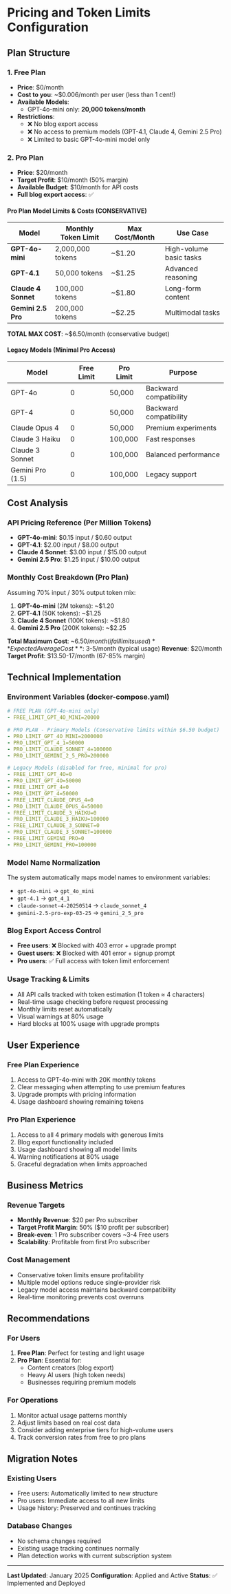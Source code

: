 # Pricing and Token Limits Configuration

## Plan Structure

### 1. Free Plan
- **Price**: $0/month
- **Cost to you**: ~$0.006/month per user (less than 1 cent!)
- **Available Models**: 
  - GPT-4o-mini only: **20,000 tokens/month**
- **Restrictions**:
  - ❌ No blog export access
  - ❌ No access to premium models (GPT-4.1, Claude 4, Gemini 2.5 Pro)
  - ❌ Limited to basic GPT-4o-mini model only

### 2. Pro Plan
- **Price**: $20/month
- **Target Profit**: $10/month (50% margin)
- **Available Budget**: $10/month for API costs
- **Full blog export access**: ✅

#### Pro Plan Model Limits & Costs (CONSERVATIVE)

| Model | Monthly Token Limit | Max Cost/Month | Use Case |
|-------|-------------------|-------------------|----------|
| **GPT-4o-mini** | 2,000,000 tokens | ~$1.20 | High-volume basic tasks |
| **GPT-4.1** | 50,000 tokens | ~$1.25 | Advanced reasoning |
| **Claude 4 Sonnet** | 100,000 tokens | ~$1.80 | Long-form content |
| **Gemini 2.5 Pro** | 200,000 tokens | ~$2.25 | Multimodal tasks |

**TOTAL MAX COST**: ~$6.50/month (conservative budget)

#### Legacy Models (Minimal Pro Access)
| Model | Free Limit | Pro Limit | Purpose |
|-------|------------|-----------|---------|
| GPT-4o | 0 | 50,000 | Backward compatibility |
| GPT-4 | 0 | 50,000 | Backward compatibility |
| Claude Opus 4 | 0 | 50,000 | Premium experiments |
| Claude 3 Haiku | 0 | 100,000 | Fast responses |
| Claude 3 Sonnet | 0 | 100,000 | Balanced performance |
| Gemini Pro (1.5) | 0 | 100,000 | Legacy support |

## Cost Analysis

### API Pricing Reference (Per Million Tokens)
- **GPT-4o-mini**: $0.15 input / $0.60 output
- **GPT-4.1**: $2.00 input / $8.00 output  
- **Claude 4 Sonnet**: $3.00 input / $15.00 output
- **Gemini 2.5 Pro**: $1.25 input / $10.00 output

### Monthly Cost Breakdown (Pro Plan)
Assuming 70% input / 30% output token mix:

1. **GPT-4o-mini** (2M tokens): ~$1.20
2. **GPT-4.1** (50K tokens): ~$1.25
3. **Claude 4 Sonnet** (100K tokens): ~$1.80
4. **Gemini 2.5 Pro** (200K tokens): ~$2.25

**Total Maximum Cost**: ~$6.50/month (if all limits used)
**Expected Average Cost**: ~$3-5/month (typical usage)
**Revenue**: $20/month
**Target Profit**: $13.50-17/month (67-85% margin)

## Technical Implementation

### Environment Variables (docker-compose.yaml)
```yaml
# FREE PLAN (GPT-4o-mini only)
- FREE_LIMIT_GPT_4O_MINI=20000

# PRO PLAN - Primary Models (Conservative limits within $6.50 budget)
- PRO_LIMIT_GPT_4O_MINI=2000000
- PRO_LIMIT_GPT_4_1=50000
- PRO_LIMIT_CLAUDE_SONNET_4=100000
- PRO_LIMIT_GEMINI_2_5_PRO=200000

# Legacy Models (disabled for free, minimal for pro)
- FREE_LIMIT_GPT_4O=0
- PRO_LIMIT_GPT_4O=50000
- FREE_LIMIT_GPT_4=0
- PRO_LIMIT_GPT_4=50000
- FREE_LIMIT_CLAUDE_OPUS_4=0
- PRO_LIMIT_CLAUDE_OPUS_4=50000
- FREE_LIMIT_CLAUDE_3_HAIKU=0
- PRO_LIMIT_CLAUDE_3_HAIKU=100000
- FREE_LIMIT_CLAUDE_3_SONNET=0
- PRO_LIMIT_CLAUDE_3_SONNET=100000
- FREE_LIMIT_GEMINI_PRO=0
- PRO_LIMIT_GEMINI_PRO=100000
```

### Model Name Normalization
The system automatically maps model names to environment variables:

- `gpt-4o-mini` → `gpt_4o_mini`
- `gpt-4.1` → `gpt_4_1`  
- `claude-sonnet-4-20250514` → `claude_sonnet_4`
- `gemini-2.5-pro-exp-03-25` → `gemini_2_5_pro`

### Blog Export Access Control
- **Free users**: ❌ Blocked with 403 error + upgrade prompt
- **Guest users**: ❌ Blocked with 401 error + signup prompt
- **Pro users**: ✅ Full access with token limit enforcement

### Usage Tracking & Limits
- All API calls tracked with token estimation (1 token ≈ 4 characters)
- Real-time usage checking before request processing
- Monthly limits reset automatically
- Visual warnings at 80% usage
- Hard blocks at 100% usage with upgrade prompts

## User Experience

### Free Plan Experience
1. Access to GPT-4o-mini with 20K monthly tokens
2. Clear messaging when attempting to use premium features
3. Upgrade prompts with pricing information
4. Usage dashboard showing remaining tokens

### Pro Plan Experience  
1. Access to all 4 primary models with generous limits
2. Blog export functionality included
3. Usage dashboard showing all model limits
4. Warning notifications at 80% usage
5. Graceful degradation when limits approached

## Business Metrics

### Revenue Targets
- **Monthly Revenue**: $20 per Pro subscriber
- **Target Profit Margin**: 50% ($10 profit per subscriber)
- **Break-even**: 1 Pro subscriber covers ~3-4 Free users
- **Scalability**: Profitable from first Pro subscriber

### Cost Management
- Conservative token limits ensure profitability
- Multiple model options reduce single-provider risk
- Legacy model access maintains backward compatibility
- Real-time monitoring prevents cost overruns

## Recommendations

### For Users
1. **Free Plan**: Perfect for testing and light usage
2. **Pro Plan**: Essential for:
   - Content creators (blog export)
   - Heavy AI users (high token needs)
   - Businesses requiring premium models

### For Operations
1. Monitor actual usage patterns monthly
2. Adjust limits based on real cost data
3. Consider adding enterprise tiers for high-volume users
4. Track conversion rates from free to pro plans

## Migration Notes

### Existing Users
- Free users: Automatically limited to new structure
- Pro users: Immediate access to all new limits
- Usage history: Preserved and continues tracking

### Database Changes
- No schema changes required
- Existing usage tracking continues normally
- Plan detection works with current subscription system

---

**Last Updated**: January 2025
**Configuration**: Applied and Active
**Status**: ✅ Implemented and Deployed 